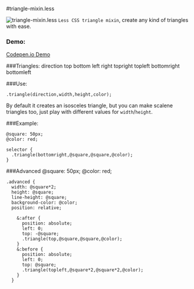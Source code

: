#triangle-mixin.less

![triangle-mixin.less](https://photos-6.dropbox.com/t/0/AAB6RGNGT3RdtUrDsE7fhJWYvZ3s4bLssltFcCCQWmA-Dw/12/3522/jpeg/1024x768/3/1394553600/0/2/less-triangle.jpg/7-Gh2O7w7kKriRYaNODKgaWLSiFJkPzc9C1MRySTr5c)
`Less CSS triangle mixin`, create any kind of triangles with ease.

### Demo: 
[Codepen.io Demo](http://codepen.io/juanbrujo/pen/dleuF)

###Triangles: direction
	top
	bottom
	left
	right
	topright
	topleft
	bottomright
	bottomleft

###Use:

	.triangle(direction,width,height,color);
	
By default it creates an isosceles triangle, but  you can make scalene triangles too, just play with different values for `width`/`height`.

###Example:

	@square: 50px;
	@color: red;
	
	selector {
	  .triangle(bottomright,@square,@square,@color);
	}

###Advanced
	@square: 50px;
	@color: red;
	
	.advanced {
  	  width: @square*2;
  	  height: @square;
  	  line-height: @square;
  	  background-color: @color;
  	  position: relative;
  	    	  
  	    &:after {
   		  position: absolute;
    	  left: 0;
    	  top: -@square;
    	  .triangle(top,@square,@square,@color);
  	    }
  	    &:before {
    	  position: absolute;
    	  left: 0;
    	  top: @square;
    	  .triangle(topleft,@square*2,@square*2,@color);
  	    }
	  }